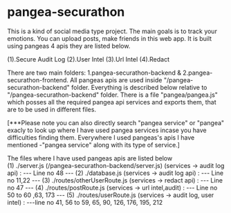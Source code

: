 # pangea-securathon
This is a kind of social media type project. The main goals is to track your emotions. You can upload posts, make friends in this web app. It is built using pangeas 4 apis they are listed below.

(1).Secure Audit Log
(2).User Intel
(3).Url Intel
(4).Redact

There are two main folders: 1.pangea-securathon-backend & 2.pangea-securathon-frontend.
All pangeas apis are used inside "/pangea-securathon-backend" folder. 
Everything is described below relative to "/pangea-securathon-backend" folder.
There is a file "pangea/pangea.js" which posses all the required pangea api services and exports them, that are to be used in different files.

[***Please note you can also directly search "pangea service" or "pangea" exacly to look up where I have used pangea services incase you have difficulties finding them. Everywhere I used pangeas's apis I have mentioned -"pangea service" along with its type of service.]

The files where I have used pangeas apis are listed below <br>
(1) ./server.js (/pangea-securathon-backend/server.js) (services -> audit log api) : --- Line no 48 ---
(2) ./database.js (services -> audit log api) : --- Line no 11,22 ---
(3) ./routes/otherUserRoute.js (services -> redact api) : --- Line no 47 ---
(4) ./routes/postRoute.js (services -> url intel,audit) : --- Line no 50 to 60 ,63, 173 ---
(5) ./routes/userRoute.js (services -> audit log, user intel) : ---line no 41, 56 to 59, 65, 90, 126,   176, 195, 212
